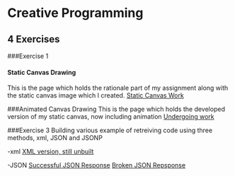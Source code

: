 # Creative Programming
## 4 Exercises


###Exercise 1
#### Static Canvas Drawing
This is the page which holds the rationale part of my assignment along with the static canvas image which I created.
[Static Canvas Work](https://jdumontsigma.github.io/creative_exercise/Exercise%201/dist/index.html "Static Canvas Work")

###Animated Canvas Drawing
This is the page which holds the developed version of my static canvas, now including animation
[Undergoing work](https://jdumontsigma.github.io/creative_exercise/Exercise%201/dist/animated.html "Static Canvas Work")



###Exercise 3
Building various example of retreiving code using three methods, xml, JSON and JSONP

-xml
[XML version, still unbuilt]("")

-JSON
[Successful JSON Response](https://jdumontsigma.github.io/creative_exercise/Exercise%203/json.html "Successfull Callback")
[Broken JSON Repsponse](https://jdumontsigma.github.io/creative_exercise/Exercise%203/json_broken.html "Broken Callback")
